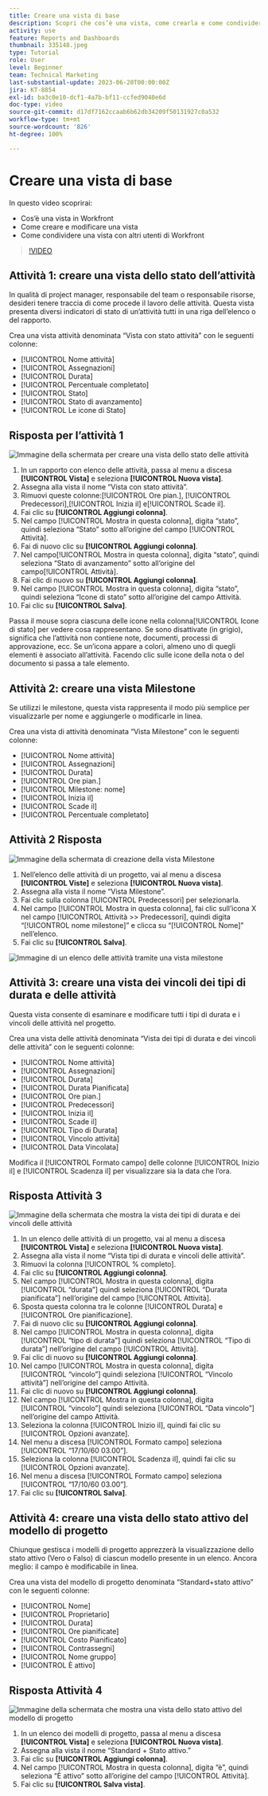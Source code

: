 ```yaml
---
title: Creare una vista di base
description: Scopri che cos’è una vista, come crearla e come condividerla con altri utenti in Workfront.
activity: use
feature: Reports and Dashboards
thumbnail: 335148.jpeg
type: Tutorial
role: User
level: Beginner
team: Technical Marketing
last-substantial-update: 2023-06-20T00:00:00Z
jira: KT-8854
exl-id: ba3c0e10-dcf1-4a7b-bf11-ccfed9040e6d
doc-type: video
source-git-commit: d17df7162ccaab6b62db34209f50131927c0a532
workflow-type: tm+mt
source-wordcount: '826'
ht-degree: 100%

---
```


# Creare una vista di base

In questo video scoprirai:

* Cos’è una vista in Workfront
* Come creare e modificare una vista
* Come condividere una vista con altri utenti di Workfront

>[!VIDEO](https://video.tv.adobe.com/v/335148/?quality=12&learn=on&enablevpops)

## Attività 1: creare una vista dello stato dell’attività

In qualità di project manager, responsabile del team o responsabile risorse, desideri tenere traccia di come procede il lavoro delle attività. Questa vista presenta diversi indicatori di stato di un’attività tutti in una riga dell’elenco o del rapporto.

Crea una vista attività denominata “Vista con stato attività” con le seguenti colonne:

* [!UICONTROL Nome attività]
* [!UICONTROL Assegnazioni]
* [!UICONTROL Durata]
* [!UICONTROL Percentuale completato]
* [!UICONTROL Stato]
* [!UICONTROL Stato di avanzamento]
* [!UICONTROL Le icone di Stato]

## Risposta per l’attività 1

![Immagine della schermata per creare una vista dello stato delle attività](assets/view-exercise.png)

1. In un rapporto con elenco delle attività, passa al menu a discesa **[!UICONTROL Vista]** e seleziona **[!UICONTROL Nuova vista]**.
1. Assegna alla vista il nome “Vista con stato attività”.
1. Rimuovi queste colonne:[!UICONTROL Ore pian.], [!UICONTROL Predecessori],[!UICONTROL  Inizia il] e[!UICONTROL  Scade il].
1. Fai clic su **[!UICONTROL Aggiungi colonna]**.
1. Nel campo [!UICONTROL Mostra in questa colonna], digita “stato”, quindi seleziona “Stato” sotto all’origine del campo [!UICONTROL Attività].
1. Fai di nuovo clic su **[!UICONTROL Aggiungi colonna]**.
1. Nel campo[!UICONTROL  Mostra in questa colonna], digita “stato”, quindi seleziona “Stato di avanzamento” sotto all’origine del campo[!UICONTROL  Attività].
1. Fai clic di nuovo su **[!UICONTROL Aggiungi colonna]**.
1. Nel campo [!UICONTROL Mostra in questa colonna], digita “stato”, quindi seleziona “Icone di stato” sotto all’origine del campo Attività.
1. Fai clic su **[!UICONTROL Salva]**.

Passa il mouse sopra ciascuna delle icone nella colonna[!UICONTROL  Icone di stato] per vedere cosa rappresentano. Se sono disattivate (in grigio), significa che l’attività non contiene note, documenti, processi di approvazione, ecc. Se un’icona appare a colori, almeno uno di quegli elementi è associato all’attività. Facendo clic sulle icone della nota o del documento si passa a tale elemento.

## Attività 2: creare una vista Milestone

Se utilizzi le milestone, questa vista rappresenta il modo più semplice per visualizzarle per nome e aggiungerle o modificarle in linea.

Crea una vista di attività denominata “Vista Milestone” con le seguenti colonne:

* [!UICONTROL Nome attività]
* [!UICONTROL Assegnazioni]
* [!UICONTROL Durata]
* [!UICONTROL Ore pian.]
* [!UICONTROL Milestone: nome]
* [!UICONTROL Inizia il]
* [!UICONTROL Scade il]
* [!UICONTROL Percentuale completato]


## Attività 2 Risposta

![Immagine della schermata di creazione della vista Milestone](assets/view-milestone-exercise-1.png)

1. Nell’elenco delle attività di un progetto, vai al menu a discesa **[!UICONTROL Viste]** e seleziona **[!UICONTROL Nuova vista]**.
1. Assegna alla vista il nome “Vista Milestone”.
1. Fai clic sulla colonna [!UICONTROL Predecessori] per selezionarla.
1. Nel campo [!UICONTROL Mostra in questa colonna], fai clic sull’icona X nel campo [!UICONTROL Attività >> Predecessori], quindi digita “[!UICONTROL nome milestone]” e clicca su “[!UICONTROL Nome]” nell’elenco.
1. Fai clic su **[!UICONTROL Salva]**.

![Immagine di un elenco delle attività tramite una vista milestone](assets/view-milestone-exercise-2.png)

## Attività 3: creare una vista dei vincoli dei tipi di durata e delle attività

Questa vista consente di esaminare e modificare tutti i tipi di durata e i vincoli delle attività nel progetto.

Crea una vista delle attività denominata “Vista dei tipi di durata e dei vincoli delle attività” con le seguenti colonne:

* [!UICONTROL Nome attività]
* [!UICONTROL Assegnazioni]
* [!UICONTROL Durata]
* [!UICONTROL Durata Pianificata]
* [!UICONTROL Ore pian.]
* [!UICONTROL Predecessori]
* [!UICONTROL Inizia il]
* [!UICONTROL Scade il]
* [!UICONTROL Tipo di Durata]
* [!UICONTROL Vincolo attività]
* [!UICONTROL Data Vincolata]

Modifica il [!UICONTROL Formato campo] delle colonne [!UICONTROL Inizio il] e [!UICONTROL Scadenza il] per visualizzare sia la data che l’ora.

## Risposta Attività 3

![Immagine della schermata che mostra la vista dei tipi di durata e dei vincoli delle attività](assets/view-activity-3.png)

1. In un elenco delle attività di un progetto, vai al menu a discesa **[!UICONTROL Vista]** e seleziona **[!UICONTROL Nuova vista]**.
1. Assegna alla vista il nome “Vista tipi di durata e vincoli delle attività”.
1. Rimuovi la colonna [!UICONTROL % completo].
1. Fai clic su **[!UICONTROL Aggiungi colonna]**.
1. Nel campo [!UICONTROL Mostra in questa colonna], digita [!UICONTROL “durata”] quindi seleziona [!UICONTROL “Durata pianificata”] nell’origine del campo [!UICONTROL Attività].
1. Sposta questa colonna tra le colonne [!UICONTROL Durata] e [!UICONTROL Ore pianificazione].
1. Fai di nuovo clic su **[!UICONTROL Aggiungi colonna]**.
1. Nel campo [!UICONTROL Mostra in questa colonna], digita [!UICONTROL “tipo di durata”] quindi seleziona [!UICONTROL “Tipo di durata”] nell’origine del campo [!UICONTROL Attività].
1. Fai clic di nuovo su **[!UICONTROL Aggiungi colonna]**.
1. Nel campo [!UICONTROL Mostra in questa colonna], digita [!UICONTROL “vincolo”] quindi seleziona [!UICONTROL “Vincolo attività”] nell’origine del campo Attività.
1. Fai clic di nuovo su **[!UICONTROL Aggiungi colonna]**.
1. Nel campo [!UICONTROL Mostra in questa colonna], digita [!UICONTROL “vincolo”] quindi seleziona [!UICONTROL “Data vincolo”] nell’origine del campo Attività.
1. Seleziona la colonna [!UICONTROL Inizio il], quindi fai clic su [!UICONTROL Opzioni avanzate].
1. Nel menu a discesa [!UICONTROL Formato campo] seleziona [!UICONTROL “17/10/60 03.00”].
1. Seleziona la colonna [!UICONTROL Scadenza il], quindi fai clic su [!UICONTROL Opzioni avanzate].
1. Nel menu a discesa [!UICONTROL Formato campo] seleziona [!UICONTROL “17/10/60 03.00”].
1. Fai clic su **[!UICONTROL Salva]**.

## Attività 4: creare una vista dello stato attivo del modello di progetto

Chiunque gestisca i modelli di progetto apprezzerà la visualizzazione dello stato attivo (Vero o Falso) di ciascun modello presente in un elenco. Ancora meglio: il campo è modificabile in linea.

Crea una vista del modello di progetto denominata “Standard+stato attivo” con le seguenti colonne:

* [!UICONTROL Nome]
* [!UICONTROL Proprietario]
* [!UICONTROL Durata]
* [!UICONTROL Ore pianificate]
* [!UICONTROL Costo Pianificato]
* [!UICONTROL Contrassegni]
* [!UICONTROL Nome gruppo]
* [!UICONTROL È attivo]


## Risposta Attività 4

![Immagine della schermata che mostra una vista dello stato attivo del modello di progetto](assets/view-activity-4.png)

1. In un elenco dei modelli di progetto, passa al menu a discesa **[!UICONTROL Vista]** e seleziona **[!UICONTROL Nuova vista]**.
1. Assegna alla vista il nome “Standard + Stato attivo.”
1. Fai clic su **[!UICONTROL Aggiungi colonna]**.
1. Nel campo [!UICONTROL Mostra in questa colonna], digita “è”, quindi seleziona “È attivo” sotto all’origine del campo [!UICONTROL Attività].
1. Fai clic su **[!UICONTROL Salva vista]**.
